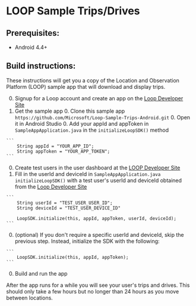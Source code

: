 # LOOP Sample Trips/Drives

## Prerequisites:
  * Android 4.4+

## Build instructions:
These instructions will get you a copy of the Location and Observation Platform (LOOP) sample app that will download and display trips.

  0. Signup for a Loop account and create an app on the [Loop Developer Site](https://www.loop.ms)
  0. Get the sample app
    0. Clone this sample app `https://github.com/Microsoft/Loop-Sample-Trips-Android.git`
    0. Open it in Android Studio
    0. Add your appId and appToken in `SampleAppApplication.java` in the `initializeLoopSDK()` method

    ```
        String appId = "YOUR_APP_ID";
        String appToken = "YOUR_APP_TOKEN";
    ```
  0. Create test users in the user dashboard at the [LOOP Developer Site](https://www.loop.ms)
  0. Fill in the userId and deviceId in `SampleAppApplication.java initializeLoopSDK()` with a test user's userId and deviceId obtained from the [Loop Developer Site](https://www.loop.ms)

    ```
        String userId = "TEST_USER_USER_ID";
        String deviceId = "TEST_USER_DEVICE_ID"
        
        LoopSDK.initialize(this, appId, appToken, userId, deviceId);
    ```
  0. (optional) If you don't require a specific userId and deviceId, skip the previous step. Instead, initialize the SDK with the following:

    ```
        LoopSDK.initialize(this, appId, appToken);
    ```
  0. Build and run the app

After the app runs for a while you will see your user's trips and drives. This should only take a few hours but no longer than 24 hours as you move between locations.

